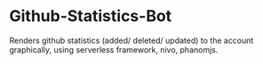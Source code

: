 # Github-Statistics-Bot
Renders github statistics (added/ deleted/ updated) to the account graphically, using serverless framework, nivo, phanomjs.
